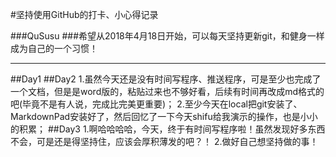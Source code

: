 #坚持使用GitHub的打卡、小心得记录

###QuSusu
###希望从2018年4月18日开始，可以每天坚持更新git，和健身一样成为自己的一个习惯！

---

##Day1
##Day2
1.虽然今天还是没有时间写程序、推送程序，可是至少也完成了一个文档，但是是word版的，粘贴过来也不够好看，后续有时间再改成md格式的吧(毕竟不是有人说，完成比完美更重要)；
2.至少今天在local把git安装了、MarkdownPad安装好了，然后回忆了一下今天shifu给我演示的操作，也是小小的积累；
##Day3
1.啊哈哈哈哈，今天，终于有时间写程序啦！虽然发现好多东西不会，可是还是得坚持住，应该会厚积薄发的吧？！
2.做好自己想坚持做的事！


